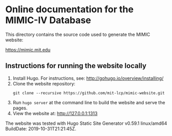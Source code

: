 # Online documentation for the MIMIC-IV Database

This directory contains the source code used to generate the MIMIC website:

https://mimic.mit.edu

## Instructions for running the website locally

1. Install Hugo. For instructions, see: http://gohugo.io/overview/installing/
2. Clone the website repository:
   ```
   git clone --recursive https://github.com/mit-lcp/mimic-website.git
   ```
3. Run ```hugo server``` at the command line to build the website and serve the pages.
4. View the website at: http://127.0.0.1:1313

The website was tested with Hugo Static Site Generator v0.59.1 linux/amd64 BuildDate: 2019-10-31T21:21:45Z.
